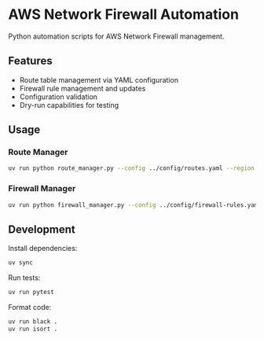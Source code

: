 # AWS Network Firewall Automation

Python automation scripts for AWS Network Firewall management.

## Features

- Route table management via YAML configuration
- Firewall rule management and updates
- Configuration validation
- Dry-run capabilities for testing

## Usage

### Route Manager

```bash
uv run python route_manager.py --config ../config/routes.yaml --region ap-southeast-4
```

### Firewall Manager

```bash
uv run python firewall_manager.py --config ../config/firewall-rules.yaml --region ap-southeast-4
```

## Development

Install dependencies:
```bash
uv sync
```

Run tests:
```bash
uv run pytest
```

Format code:
```bash
uv run black .
uv run isort .
``` 